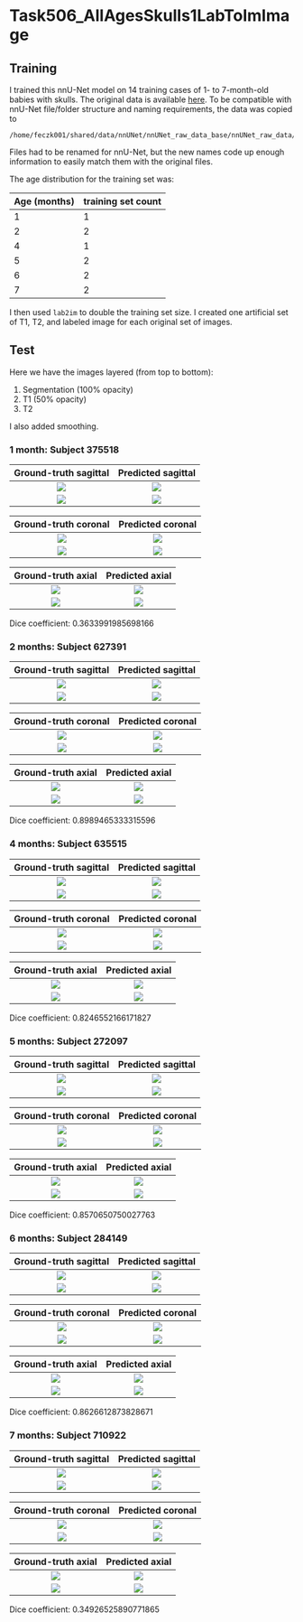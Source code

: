 # Task506_AllAgesSkulls1LabToImImage

## Training

I trained this nnU-Net model on 14 training cases of 1- to 7-month-old babies with skulls.
The original data is available 
[here](https://umn.app.box.com/folder/143693300383?s=npitfaxq4udspe1phscihl6gvb9uvihh).
To be compatible with nnU-Net file/folder structure and naming requirements, the data
was copied to

    /home/feczk001/shared/data/nnUNet/nnUNet_raw_data_base/nnUNet_raw_data/Task506_AllAgesSkulls1LabToImImage

Files had to be renamed for nnU-Net, but the new names code up enough information to easily match them with the original files.

The age distribution for the training set was:

| Age (months)      | training set count | 
| ----------- | ----------- |
| 1  | 1        |
| 2 | 2         |
| 4 | 1         |
| 5 | 2         |
| 6 | 2         |
| 7 | 2         |

I then used `lab2im` to double the training set size.  I created one artificial set of
T1, T2, and labeled image for each original set of images.

## Test

Here we have the images layered (from top to bottom):

1. Segmentation (100% opacity)
2. T1 (50% opacity)
3. T2

I also added smoothing.

### 1 month: Subject 375518

Ground-truth sagittal       |  Predicted sagittal
:-------------------------:|:-------------------------:
![](../../img/Task506/1mo/sub-375518/sagittal/ground_truth.jpg)  |  ![](../../img/Task506/1mo/sub-375518/sagittal/inferred.jpg)
![](../../img/Task506/1mo/sub-375518/sagittal/ground_truth_outline.jpg)  |  ![](../../img/Task506/1mo/sub-375518/sagittal/inferred_outline.jpg)

Ground-truth coronal       |  Predicted coronal
:-------------------------:|:-------------------------:
![](../../img/Task506/1mo/sub-375518/coronal/ground_truth.jpg)  |  ![](../../img/Task506/1mo/sub-375518/coronal/inferred.jpg)
![](../../img/Task506/1mo/sub-375518/coronal/ground_truth_outline.jpg)  |  ![](../../img/Task506/1mo/sub-375518/coronal/inferred_outline.jpg)

Ground-truth axial       |  Predicted axial
:-------------------------:|:-------------------------:
![](../../img/Task506/1mo/sub-375518/axial/ground_truth.jpg)  |  ![](../../img/Task506/1mo/sub-375518/axial/inferred.jpg)
![](../../img/Task506/1mo/sub-375518/axial/ground_truth_outline.jpg)  |  ![](../../img/Task506/1mo/sub-375518/axial/inferred_outline.jpg)

Dice coefficient: 0.3633991985698166

### 2 months: Subject 627391

Ground-truth sagittal       |  Predicted sagittal
:-------------------------:|:-------------------------:
![](../../img/Task506/2mo/sub-627391/sagittal/ground_truth.jpg)  |  ![](../../img/Task506/2mo/sub-627391/sagittal/inferred.jpg)
![](../../img/Task506/2mo/sub-627391/sagittal/ground_truth_outline.jpg)  |  ![](../../img/Task506/2mo/sub-627391/sagittal/inferred_outline.jpg)

Ground-truth coronal       |  Predicted coronal
:-------------------------:|:-------------------------:
![](../../img/Task506/2mo/sub-627391/coronal/ground_truth.jpg)  |  ![](../../img/Task506/2mo/sub-627391/coronal/inferred.jpg)
![](../../img/Task506/2mo/sub-627391/coronal/ground_truth_outline.jpg)  |  ![](../../img/Task506/2mo/sub-627391/coronal/inferred_outline.jpg)

Ground-truth axial       |  Predicted axial
:-------------------------:|:-------------------------:
![](../../img/Task506/2mo/sub-627391/axial/ground_truth.jpg)  |  ![](../../img/Task506/2mo/sub-627391/axial/inferred.jpg)
![](../../img/Task506/2mo/sub-627391/axial/ground_truth_outline.jpg)  |  ![](../../img/Task506/2mo/sub-627391/axial/inferred_outline.jpg)

Dice coefficient: 0.8989465333315596

### 4 months: Subject 635515

Ground-truth sagittal       |  Predicted sagittal
:-------------------------:|:-------------------------:
![](../../img/Task506/4mo/sub-635515/sagittal/ground_truth.jpg)  |  ![](../../img/Task506/4mo/sub-635515/sagittal/inferred.jpg)
![](../../img/Task506/4mo/sub-635515/sagittal/ground_truth_outline.jpg)  |  ![](../../img/Task506/4mo/sub-635515/sagittal/inferred_outline.jpg)

Ground-truth coronal       |  Predicted coronal
:-------------------------:|:-------------------------:
![](../../img/Task506/4mo/sub-635515/coronal/ground_truth.jpg)  |  ![](../../img/Task506/4mo/sub-635515/coronal/inferred.jpg)
![](../../img/Task506/4mo/sub-635515/coronal/ground_truth_outline.jpg)  |  ![](../../img/Task506/4mo/sub-635515/coronal/inferred_outline.jpg)

Ground-truth axial       |  Predicted axial
:-------------------------:|:-------------------------:
![](../../img/Task506/4mo/sub-635515/axial/ground_truth.jpg)  |  ![](../../img/Task506/4mo/sub-635515/axial/inferred.jpg)
![](../../img/Task506/4mo/sub-635515/axial/ground_truth_outline.jpg)  |  ![](../../img/Task506/4mo/sub-635515/axial/inferred_outline.jpg)

Dice coefficient: 0.8246552166171827

### 5 months: Subject 272097

Ground-truth sagittal       |  Predicted sagittal
:-------------------------:|:-------------------------:
![](../../img/Task506/5mo/sub-272097/sagittal/ground_truth.jpg)  |  ![](../../img/Task506/5mo/sub-272097/sagittal/inferred.jpg)
![](../../img/Task506/5mo/sub-272097/sagittal/ground_truth_outline.jpg)  |  ![](../../img/Task506/5mo/sub-272097/sagittal/inferred_outline.jpg)

Ground-truth coronal       |  Predicted coronal
:-------------------------:|:-------------------------:
![](../../img/Task506/5mo/sub-272097/coronal/ground_truth.jpg)  |  ![](../../img/Task506/5mo/sub-272097/coronal/inferred.jpg)
![](../../img/Task506/5mo/sub-272097/coronal/ground_truth_outline.jpg)  |  ![](../../img/Task506/5mo/sub-272097/coronal/inferred_outline.jpg)

Ground-truth axial       |  Predicted axial
:-------------------------:|:-------------------------:
![](../../img/Task506/5mo/sub-272097/axial/ground_truth.jpg)  |  ![](../../img/Task506/5mo/sub-272097/axial/inferred.jpg)
![](../../img/Task506/5mo/sub-272097/axial/ground_truth_outline.jpg)  |  ![](../../img/Task506/5mo/sub-272097/axial/inferred_outline.jpg)

Dice coefficient: 0.8570650750027763

### 6 months: Subject 284149

Ground-truth sagittal       |  Predicted sagittal
:-------------------------:|:-------------------------:
![](../../img/Task506/6mo/sub-284149/sagittal/ground_truth.jpg)  |  ![](../../img/Task506/6mo/sub-284149/sagittal/inferred.jpg)
![](../../img/Task506/6mo/sub-284149/sagittal/ground_truth_outline.jpg)  |  ![](../../img/Task506/6mo/sub-284149/sagittal/inferred_outline.jpg)

Ground-truth coronal       |  Predicted coronal
:-------------------------:|:-------------------------:
![](../../img/Task506/6mo/sub-284149/coronal/ground_truth.jpg)  |  ![](../../img/Task506/6mo/sub-284149/coronal/inferred.jpg)
![](../../img/Task506/6mo/sub-284149/coronal/ground_truth_outline.jpg)  |  ![](../../img/Task506/6mo/sub-284149/coronal/inferred_outline.jpg)

Ground-truth axial       |  Predicted axial
:-------------------------:|:-------------------------:
![](../../img/Task506/6mo/sub-284149/axial/ground_truth.jpg)  |  ![](../../img/Task506/6mo/sub-284149/axial/inferred.jpg)
![](../../img/Task506/6mo/sub-284149/axial/ground_truth_outline.jpg)  |  ![](../../img/Task506/6mo/sub-284149/axial/inferred_outline.jpg)

Dice coefficient: 0.8626612873828671

### 7 months: Subject 710922

Ground-truth sagittal       |  Predicted sagittal
:-------------------------:|:-------------------------:
![](../../img/Task506/7mo/sub-710922/sagittal/ground_truth.jpg)  |  ![](../../img/Task506/7mo/sub-710922/sagittal/inferred.jpg)
![](../../img/Task506/7mo/sub-710922/sagittal/ground_truth_outline.jpg)  |  ![](../../img/Task506/7mo/sub-710922/sagittal/inferred_outline.jpg)

Ground-truth coronal       |  Predicted coronal
:-------------------------:|:-------------------------:
![](../../img/Task506/7mo/sub-710922/coronal/ground_truth.jpg)  |  ![](../../img/Task506/7mo/sub-710922/coronal/inferred.jpg)
![](../../img/Task506/7mo/sub-710922/coronal/ground_truth_outline.jpg)  |  ![](../../img/Task506/7mo/sub-710922/coronal/inferred_outline.jpg)

Ground-truth axial       |  Predicted axial
:-------------------------:|:-------------------------:
![](../../img/Task506/7mo/sub-710922/axial/ground_truth.jpg)  |  ![](../../img/Task506/7mo/sub-710922/axial/inferred.jpg)
![](../../img/Task506/7mo/sub-710922/axial/ground_truth_outline.jpg)  |  ![](../../img/Task506/7mo/sub-710922/axial/inferred_outline.jpg)

Dice coefficient: 0.34926525890771865
